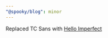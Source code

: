 ```yaml
---
"@spooky/blog": minor
---
```


Replaced TC Sans with [Hello Imperfect](https://creativemarket.com/StudioFunshop/7526020-Imperfect%21-A-Handwritten-Sans-Serif)
